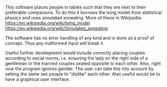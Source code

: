 This software places people in tables such that they are next to their preferable companions. To do this it borrows the Ising model from statistical physics and uses simulated annealing. More of these in Wikipedia:
https://en.wikipedia.org/wiki/Ising_model
https://en.wikipedia.org/wiki/Simulated_annealing

The software has no error handling of any kind and is done as a proof of concept. Thus any malformed input will break it.

Useful further development would include correctly placing couples according to social norms, i.e. ensuring the lady on the right side of a gentleman or the married couples seated opposite to each other. Also, right now the program ignores gender. The user can take this into account by setting the same sex people to "dislike" each other. Also useful would be to have a graphical user interface.
